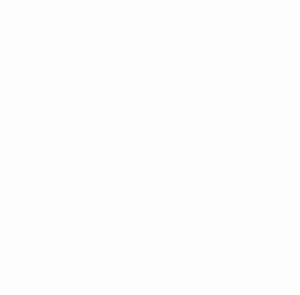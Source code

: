 <meta name="viewport" content="width=device-width, initial-scale=1.0">
<link href="https://cdn.jsdelivr.net/npm/bootstrap@5.0.0-beta3/dist/css/bootstrap.min.css" rel="stylesheet" integrity="sha384-eOJMYsd53ii+scO/bJGFsiCZc+5NDVN2yr8+0RDqr0Ql0h+rP48ckxlpbzKgwra6" crossorigin="anonymous">
<link rel="stylesheet" type="text/css" href="css/main.css">

<!--text and image-->
<div class="container" style="background-image:url(resources/brain_background.jpg); height:650px;">
      <p class="researchtext" style="color: white; text-align:center; padding-top:35px">
        <b> Nucleic acid-based technologies to investigate the human brain in healthy and diseased states </b>
      <p> <font size="2">  &nbsp; </p>
      </p>
      <p class="researchtext" style="color: white; text-align:left;> <font size="4">
        Subtle abnormalities in fetal brain development have been show to increase individual's predisposition to lifelong chronic psychiatric disorders such as autism spectrum disorder (ASD) and schizophrenia. Understanding what goes awry in neurodevelopment is critical as it might reveal therapeutic portals for intervention in fetal and adult brains. <br> <br>
        <strong>The main model used in the lab are cerebral organoids</strong> which are cultured pluripotent stem cells that self-assemble into physiologically-realistic 3-D cellular structures. Depending on how long cerebral organoids are cultured, they can resemble a brain of a 10-week fetus. To study disease we genetically engineer cerebral organoids to possess genetic mutations that predispose them to psychiatric disorders. We use two types of cerebral organoids in our research: cortical organoids and midbrain-like organoids. <strong>While cortical organoids are used to study fetal development in ASD disease-model, midbrain-like organoids are used to study neurodegeneration in Parkinson's disease (PD)</strong>. We believe that the use of a human-disease model, even if in early development, can show profound insights into the biology underpinning PD and is another research direction pursued in the lab. <br> <br>
        In order to better understand how neurological tissues responds to diseased states, we utilize a <strong>multi-omics approach that combines gene transcriptomics and spatial transcriptomics on a single-cell resolution</strong>. We ask questions like: how are the gene expression profiles of different cell-types perturbed in disease? Are there spatial patterns that underly these gene expression changes? The ultimate goal of our research is to contribute to the unravelling of complex psychiatric disorders which could help millions of patients around the world.
      </p>
</div>
